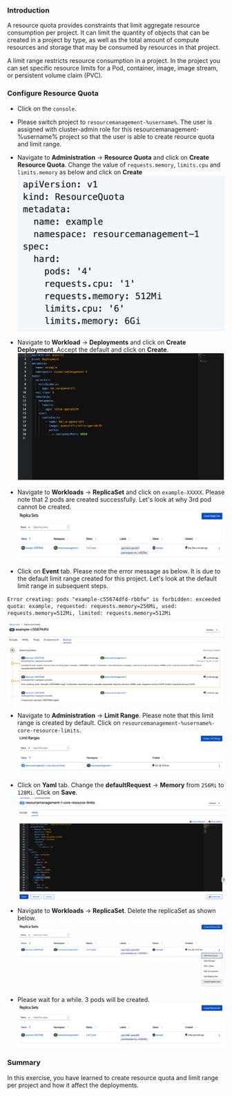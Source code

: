 ### Introduction

A resource quota provides constraints that limit aggregate resource consumption per project. 
It can limit the quantity of objects that can be created in a project by type, as well as the total amount of compute resources and storage that may be consumed by resources in that project.

A limit range restricts resource consumption in a project. 
In the project you can set specific resource limits for a Pod, container, image, image stream, or persistent volume claim (PVC).

### Configure Resource Quota

* Click on the `console`.

* Please switch project to `resourcemanagement-%username%`.  The user is assigned with cluster-admin role for this resourcemanagement-%username% project so that the user is able to create reource quota and limit range. 

* Navigate to **Administration** -> **Resource Quota** and click on **Create Resource Quota**.   Change the value of `requests.memory`, `limits.cpu` and `limits.memory` as below and click on **Create**
![resource management 8](./images/06/resourcemanagement-8.png)

* Navigate to **Workload** -> **Deployments** and click on **Create Deployment**.   Accept the default and click on **Create**. 
![resource management 1](./images/06/resourcemanagement-1.png)

* Navigate to **Workloads** -> **ReplicaSet** and click on `example-XXXXX`.   Please note that 2 pods are created successfully.  Let's look at why 3rd pod cannot be created.
![resource management 2](./images/06/resourcemanagement-2.png)

* Click on **Event** tab.   Please note the error message as below.  It is due to the default limit range created for this project.   Let's look at the default limit range in subsequent steps.
``` 
Error creating: pods "example-c55674dfd-rbbfw" is forbidden: exceeded quota: example, requested: requests.memory=256Mi, used: requests.memory=512Mi, limited: requests.memory=512Mi
```
![resource management 3](./images/06/resourcemanagement-3.png)

* Navigate to **Administration** -> **Limit Range**.   Please note that this limit range is created by default.   Click on `resourcemanagement-%username%-core-resource-limits`.
![resource management 4](./images/06/resourcemanagement-4.png)

* Click on **Yaml** tab.   Change the **defaultRequest** -> **Memory** from `256Mi` to `128Mi`.  Click on **Save**. 
![resource management 5](./images/06/resourcemanagement-5.png)

* Navigate to **Workloads** -> **ReplicaSet**.   Delete the replicaSet as shown below. 
![resource management 6](./images/06/resourcemanagement-6.png)

* Please wait for a while.  3 pods will be created. 
![resource management 7](./images/06/resourcemanagement-7.png)

### Summary
In this exercise, you have learned to create resource quota and limit range per project and how it affect the deployments.  
